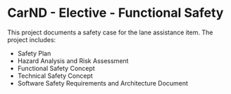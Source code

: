 # CarND - Elective - Functional Safety

This project documents a safety case for the lane assistance item. The project includes:

* Safety Plan
* Hazard Analysis and Risk Assessment
* Functional Safety Concept
* Technical Safety Concept
* Software Safety Requirements and Architecture Document

